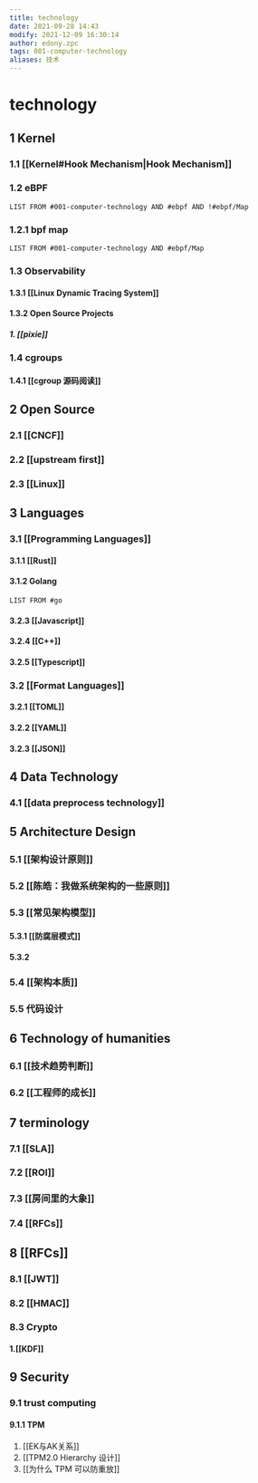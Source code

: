 ```yaml
---
title: technology
date: 2021-09-28 14:43
modify: 2021-12-09 16:30:14
author: edony.zpc
tags: 001-computer-technology
aliases: 技术
---
```


# technology
## 1 Kernel
### 1.1 [[Kernel#Hook Mechanism|Hook Mechanism]]
### 1.2 eBPF
```dataview
LIST FROM #001-computer-technology AND #ebpf AND !#ebpf/Map
```
### 1.2.1 bpf map
```dataview
LIST FROM #001-computer-technology AND #ebpf/Map
```

### 1.3 Observability
#### 1.3.1 [[Linux Dynamic Tracing System]]
#### 1.3.2 Open Source Projects
##### 1. [[pixie]]
### 1.4 cgroups
#### 1.4.1 [[cgroup 源码阅读]]

## 2 Open Source
### 2.1 [[CNCF]]
### 2.2 [[upstream first]]
### 2.3 [[Linux]]

## 3 Languages
### 3.1 [[Programming Languages]]
#### 3.1.1 [[Rust]]
#### 3.1.2 Golang
```dataview
LIST FROM #go
```
#### 3.2.3 [[Javascript]]
#### 3.2.4 [[C++]]
#### 3.2.5 [[Typescript]]

### 3.2 [[Format Languages]]
#### 3.2.1 [[TOML]]
#### 3.2.2 [[YAML]]
#### 3.2.3 [[JSON]]

## 4 Data Technology
### 4.1 [[data preprocess technology]]

## 5 Architecture Design
### 5.1 [[架构设计原则]]
### 5.2 [[陈皓：我做系统架构的一些原则]]
### 5.3 [[常见架构模型]]
#### 5.3.1 [[防腐层模式]]
#### 5.3.2 
### 5.4 [[架构本质]]
### 5.5 代码设计


## 6 Technology of humanities
### 6.1 [[技术趋势判断]]
### 6.2 [[工程师的成长]]

## 7 terminology
### 7.1 [[SLA]]
### 7.2 [[ROI]]
### 7.3 [[房间里的大象]]
### 7.4 [[RFCs]]

## 8 [[RFCs]]
### 8.1 [[JWT]]
### 8.2 [[HMAC]]
### 8.3 Crypto
#### 1.[[KDF]]

## 9 Security
### 9.1 trust computing
#### 9.1.1 TPM
1. [[EK与AK关系]]
2. [[TPM2.0 Hierarchy 设计]]
3. [[为什么 TPM 可以防重放]]

